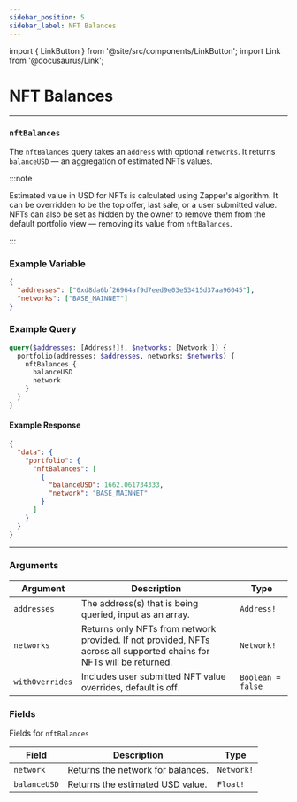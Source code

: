 ```yaml
---
sidebar_position: 5
sidebar_label: NFT Balances
---
```


import { LinkButton } from '@site/src/components/LinkButton';
import Link from '@docusaurus/Link';

# NFT Balances

---

### `nftBalances`

The `nftBalances` query takes an `address` with optional `networks`. It returns `balanceUSD` — an aggregation of estimated NFTs values.

:::note

Estimated value in USD for NFTs is calculated using Zapper's algorithm. It can be overridden to be the top offer, last sale, or a user submitted value. NFTs can also be set as hidden by the owner to remove them from the default portfolio view — removing its value from `nftBalances`.

:::


### Example Variable

```json
{
  "addresses": ["0xd8da6bf26964af9d7eed9e03e53415d37aa96045"],
  "networks": ["BASE_MAINNET"]
}
```

### Example Query

```graphql
query($addresses: [Address!]!, $networks: [Network!]) {
  portfolio(addresses: $addresses, networks: $networks) {
    nftBalances {
      balanceUSD
      network
    }
  }
}
```

#### Example Response

```json
{
  "data": {
    "portfolio": {
      "nftBalances": [
        {
          "balanceUSD": 1662.061734333,
          "network": "BASE_MAINNET"
        }
      ]
    }
  }
}
```

<LinkButton href="./sandbox" type="primary" buttonCopy="Try in sandbox" />

---

### Arguments

| Argument      | Description | Type |
| ----------- | ----------- | ----------- |
| `addresses`      | The address(s) that is being queried, input as an array.       | `Address!` | 
| `networks`      | Returns only NFTs from network provided. If not provided, NFTs across all supported chains for NFTs will be returned.      | `Network!` | 
| `withOverrides`      | Includes user submitted NFT value overrides, default is off.      | `Boolean = false` | 

### Fields

Fields for `nftBalances`

| Field      | Description | Type |
| ----------- | ----------- | ----------- |
| `network`      | Returns the network for balances.     | `Network!`       |
| `balanceUSD`      | Returns the estimated USD value.      | `Float!` | 
